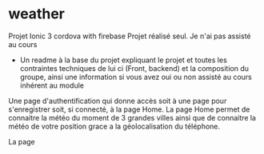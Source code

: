 # weather
Projet Ionic 3 cordova with firebase
Projet réalisé seul.
Je n'ai pas assisté au cours

- Un readme à la base du projet expliquant le projet et toutes les contraintes techniques de lui ci (Front, backend) et la composition du groupe, ainsi une information si vous avez oui ou non assisté au cours inhérent au module

Une page d'authentification qui donne accès soit à une page pour s'enregistrer soit, si connecté, à la page Home.
La page Home permet de connaitre la météo du moment de 3 grandes villes ainsi que de connaitre la météo de votre position grace a la géolocalisation du téléphone.

La page
